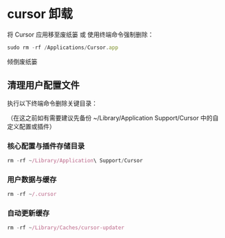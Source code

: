 # cursor 卸载

将 Cursor 应用移至废纸篓 或 使用终端命令强制删除：

```js
sudo rm -rf /Applications/Cursor.app
```

倾倒废纸篓

## 清理用户配置文件

执行以下终端命令删除关键目录：

（在这之前如有需要建议先备份 ~/Library/Application Support/Cursor 中的自定义配置或插件）

### 核心配置与插件存储目录

```js
rm -rf ~/Library/Application\ Support/Cursor
```

### 用户数据与缓存

```js
rm -rf ~/.cursor
```

### 自动更新缓存

```js
rm -rf ~/Library/Caches/cursor-updater
```
